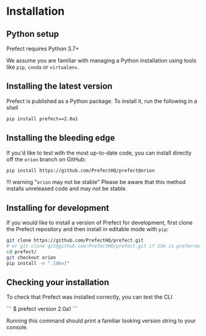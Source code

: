 # Installation

## Python setup

Prefect requires Python 3.7+

We assume you are familiar with managing a Python installation using tools like `pip`, `conda` or `virtualenv`.

## Installing the latest version

Prefect is published as a Python package. To install it, run the following in a shell

```bash
pip install prefect==2.0a1
```

## Installing the bleeding edge

If you'd like to test with the most up-to-date code, you can install directly off the `orion` branch on GitHub:

```bash
pip install https://github.com/PrefectHQ/prefect@orion
```

!!! warning "`orion` may not be stable"
    Please be aware that this method installs unreleased code and may not be stable.

## Installing for development

If you would like to install a version of Prefect for development, first clone the Prefect repository
and then install in editable mode with `pip`:

```bash
git clone https://github.com/PrefectHQ/prefect.git 
# or git clone git@github.com:PrefectHQ/prefect.git if SSH is preferred
cd prefect/
git checkout orion
pip install -e ".[dev]"
```

## Checking your installation

To check that Prefect was installed correctly, you can test the CLI

<div class="termy">
```
$ prefect version
2.0a1
```
</div>

Running this command should print a familiar looking version string to your console.

